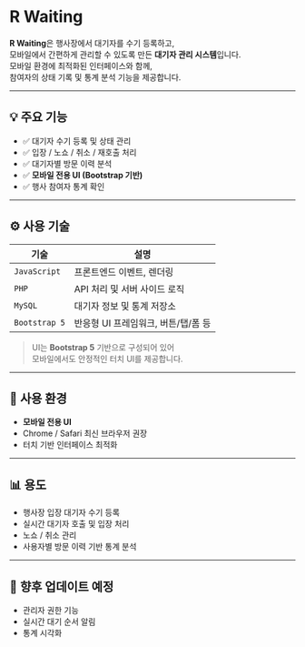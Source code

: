 # R Waiting

**R Waiting**은 행사장에서 대기자를 수기 등록하고,  
모바일에서 간편하게 관리할 수 있도록 만든 **대기자 관리 시스템**입니다.  
모바일 환경에 최적화된 인터페이스와 함께,  
참여자의 상태 기록 및 통계 분석 기능을 제공합니다.

---

## 💡 주요 기능

- ✅ 대기자 수기 등록 및 상태 관리
- ✅ 입장 / 노쇼 / 취소 / 재호출 처리
- ✅ 대기자별 방문 이력 분석
- ✅ **모바일 전용 UI (Bootstrap 기반)**
- ✅ 행사 참여자 통계 확인

---

## ⚙️ 사용 기술

| 기술 | 설명 |
|------|------|
| `JavaScript` | 프론트엔드 이벤트, 렌더링 |
| `PHP`        | API 처리 및 서버 사이드 로직 |
| `MySQL`      | 대기자 정보 및 통계 저장소 |
| `Bootstrap 5`| 반응형 UI 프레임워크, 버튼/탭/폼 등 |

> UI는 **Bootstrap 5** 기반으로 구성되어 있어  
> 모바일에서도 안정적인 터치 UI를 제공합니다.


---

## 📱 사용 환경

- **모바일 전용 UI**
- Chrome / Safari 최신 브라우저 권장
- 터치 기반 인터페이스 최적화

---

## 📊 용도

- 행사장 입장 대기자 수기 등록
- 실시간 대기자 호출 및 입장 처리
- 노쇼 / 취소 관리
- 사용자별 방문 이력 기반 통계 분석

---

## 🚧 향후 업데이트 예정

- 관리자 권한 기능
- 실시간 대기 순서 알림
- 통계 시각화
  
